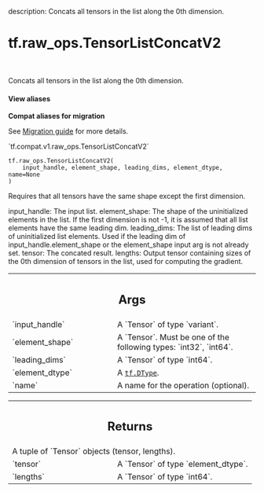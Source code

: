 description: Concats all tensors in the list along the 0th dimension.

<div itemscope itemtype="http://developers.google.com/ReferenceObject">
<meta itemprop="name" content="tf.raw_ops.TensorListConcatV2" />
<meta itemprop="path" content="Stable" />
</div>

# tf.raw_ops.TensorListConcatV2

<!-- Insert buttons and diff -->

<table class="tfo-notebook-buttons tfo-api nocontent" align="left">

</table>



Concats all tensors in the list along the 0th dimension.

<section class="expandable">
  <h4 class="showalways">View aliases</h4>
  <p>
<b>Compat aliases for migration</b>
<p>See
<a href="https://www.tensorflow.org/guide/migrate">Migration guide</a> for
more details.</p>
<p>`tf.compat.v1.raw_ops.TensorListConcatV2`</p>
</p>
</section>

<pre class="devsite-click-to-copy prettyprint lang-py tfo-signature-link">
<code>tf.raw_ops.TensorListConcatV2(
    input_handle, element_shape, leading_dims, element_dtype, name=None
)
</code></pre>



<!-- Placeholder for "Used in" -->

Requires that all tensors have the same shape except the first dimension.

input_handle: The input list.
element_shape: The shape of the uninitialized elements in the list. If the first
  dimension is not -1, it is assumed that all list elements have the same
  leading dim.
leading_dims: The list of leading dims of uninitialized list elements. Used if
  the leading dim of input_handle.element_shape or the element_shape input arg
  is not already set.
tensor: The concated result.
lengths: Output tensor containing sizes of the 0th dimension of tensors in the list, used for computing the gradient.

<!-- Tabular view -->
 <table class="responsive fixed orange">
<colgroup><col width="214px"><col></colgroup>
<tr><th colspan="2"><h2 class="add-link">Args</h2></th></tr>

<tr>
<td>
`input_handle`
</td>
<td>
A `Tensor` of type `variant`.
</td>
</tr><tr>
<td>
`element_shape`
</td>
<td>
A `Tensor`. Must be one of the following types: `int32`, `int64`.
</td>
</tr><tr>
<td>
`leading_dims`
</td>
<td>
A `Tensor` of type `int64`.
</td>
</tr><tr>
<td>
`element_dtype`
</td>
<td>
A <a href="../../tf/dtypes/DType.md"><code>tf.DType</code></a>.
</td>
</tr><tr>
<td>
`name`
</td>
<td>
A name for the operation (optional).
</td>
</tr>
</table>



<!-- Tabular view -->
 <table class="responsive fixed orange">
<colgroup><col width="214px"><col></colgroup>
<tr><th colspan="2"><h2 class="add-link">Returns</h2></th></tr>
<tr class="alt">
<td colspan="2">
A tuple of `Tensor` objects (tensor, lengths).
</td>
</tr>
<tr>
<td>
`tensor`
</td>
<td>
A `Tensor` of type `element_dtype`.
</td>
</tr><tr>
<td>
`lengths`
</td>
<td>
A `Tensor` of type `int64`.
</td>
</tr>
</table>

